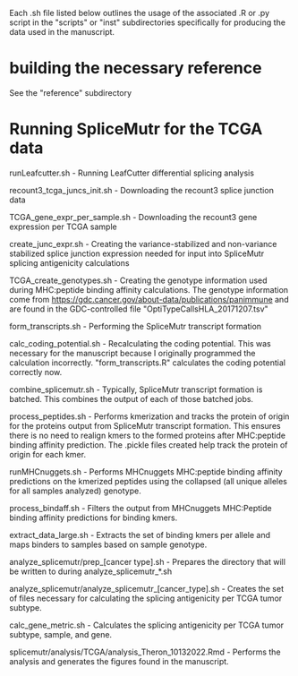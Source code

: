 
Each .sh file listed below outlines the usage of the associated .R or .py script in the "scripts" or "inst" subdirectories specifically for producing the data used in the manuscript.

# building the necessary reference

See the "reference" subdirectory

# Running SpliceMutr for the TCGA data

runLeafcutter.sh - Running LeafCutter differential splicing analysis

recount3_tcga_juncs_init.sh - Downloading the recount3 splice junction data

TCGA_gene_expr_per_sample.sh - Downloading the recount3 gene expression per TCGA sample

create_junc_expr.sh - Creating the variance-stabilized and non-variance stabilized splice junction expression needed for input into SpliceMutr splicing antigenicity calculations

TCGA_create_genotypes.sh - Creating the genotype information used during MHC:peptide binding affinity calculations. The genotype information come from https://gdc.cancer.gov/about-data/publications/panimmune and are found in the GDC-controlled file "OptiTypeCallsHLA_20171207.tsv"

form_transcripts.sh - Performing the SpliceMutr transcript formation

calc_coding_potential.sh - Recalculating the coding potential. This was necessary for the manuscript because I originally programmed the calculation incorrectly. "form_transcripts.R" calculates the coding potential correctly now.

combine_splicemutr.sh - Typically, SpliceMutr transcript formation is batched. This combines the output of each of those batched jobs.

process_peptides.sh - Performs kmerization and tracks the protein of origin for the proteins output from SpliceMutr transcript formation. This ensures there is no need to realign kmers to the formed proteins after MHC:peptide binding affinity prediction. The .pickle files created help track the protein of origin for each kmer.

runMHCnuggets.sh - Performs MHCnuggets MHC:peptide binding affinity predictions on the kmerized peptides using the collapsed (all unique alleles for all samples analyzed) genotype.

process_bindaff.sh - Filters the output from MHCnuggets MHC:Peptide binding affinity predictions for binding kmers.

extract_data_large.sh - Extracts the set of binding kmers per allele and maps binders to samples based on sample genotype.

analyze_splicemutr/prep_[cancer type].sh - Prepares the directory that will be written to during analyze_splicemutr_*.sh

analyze_splicemutr/analyze_splicemutr_[cancer_type].sh - Creates the set of files necessary for calculating the splicing antigenicity per TCGA tumor subtype.

calc_gene_metric.sh - Calculates the splicing antigenicity per TCGA tumor subtype, sample, and gene.

splicemutr/analysis/TCGA/analysis_Theron_10132022.Rmd - Performs the analysis and generates the figures found in the manuscript.
